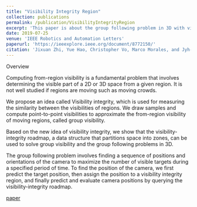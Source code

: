 ```yaml
---
title: "Visibility Integrity Region"
collection: publications
permalink: /publication/VisibilityIntegrityRegion
excerpt: 'This paper is about the group following problem in 3D with visibility integrity.'
date: 2019-07-25
venue: 'IEEE Robotics and Automation Letters'
paperurl: 'https://ieeexplore.ieee.org/document/8772150/'
citation: 'Jixuan Zhi, Yue Hao, Christopher Vo, Marco Morales, and Jyh-Ming Lien. "Computing 3-d from-region visibility using visibility integrity." IEEE Robotics and Automation Letters 4, no. 4 (2019): 4286-4291.'
---
```

Overview

Computing from-region visibility is a fundamental problem that involves determining the visible part of a 2D or 3D space from a given region. It is not well studied if regions are moving such as moving crowds.

We propose an idea called Visibility integrity, which is used for measuring the similarity between the visibilities of regions. We draw samples and compute point-to-point visibilities to approximate the from-region visibility of moving regions, called group visibility.

Based on the new idea of visibility integrity, we show that the visibility-integrity roadmap, a data structure that partitions space into zones, can be used to solve group visibility and the group following problems in 3D.

The group following problem involves finding a sequence of positions and orientations of the camera to maximize the number of visible targets during a specified period of time. To find the position of the camera, we first predict the target position, then assign the position to a visibility integrity region, and finally predict and evaluate camera positions by querying the visibility-integrity roadmap.



[paper](https://ieeexplore.ieee.org/document/8772150/)



